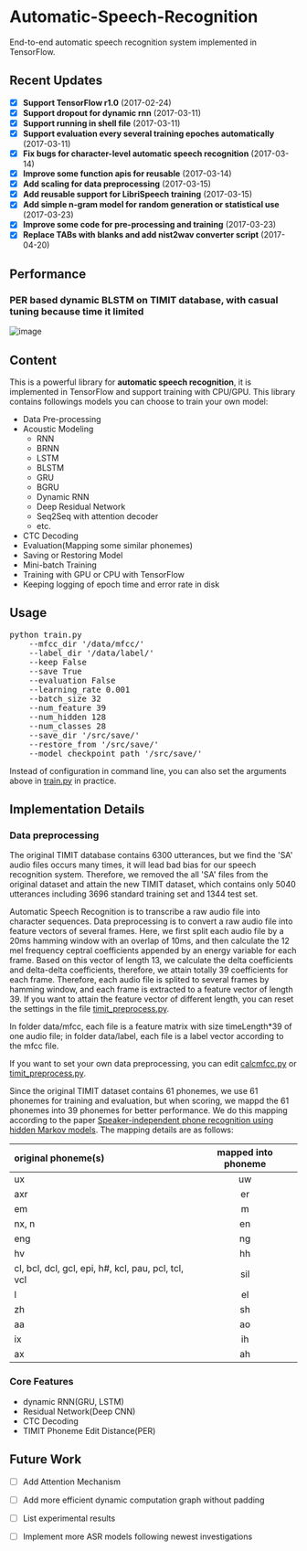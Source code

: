 # Automatic-Speech-Recognition
End-to-end automatic speech recognition system implemented in TensorFlow.

## Recent Updates
- [x] **Support TensorFlow r1.0** (2017-02-24)
- [x] **Support dropout for dynamic rnn** (2017-03-11)
- [x] **Support running in shell file** (2017-03-11)
- [x] **Support evaluation every several training epoches automatically** (2017-03-11)
- [x] **Fix bugs for character-level automatic speech recognition** (2017-03-14)
- [x] **Improve some function apis for reusable** (2017-03-14)
- [x] **Add scaling for data preprocessing** (2017-03-15)
- [x] **Add reusable support for LibriSpeech training** (2017-03-15)
- [x] **Add simple n-gram model for random generation or statistical use** (2017-03-23)
- [x] **Improve some code for pre-processing and training** (2017-03-23)
- [x] **Replace TABs with blanks and add nist2wav converter script** (2017-04-20)

## Performance
### PER based dynamic BLSTM on TIMIT database, with casual tuning because time it limited
![image](https://github.com/zzw922cn/Automatic_Speech_Recognition/blob/master/PER.png)

## Content
This is a powerful library for **automatic speech recognition**, it is implemented in TensorFlow and support training with CPU/GPU. This library contains followings models you can choose to train your own model:
* Data Pre-processing
* Acoustic Modeling
  * RNN
  * BRNN
  * LSTM
  * BLSTM
  * GRU
  * BGRU
  * Dynamic RNN
  * Deep Residual Network
  * Seq2Seq with attention decoder
  * etc.
* CTC Decoding
* Evaluation(Mapping some similar phonemes)  
* Saving or Restoring Model
* Mini-batch Training
* Training with GPU or CPU with TensorFlow
* Keeping logging of epoch time and error rate in disk

## Usage
<pre>
python train.py
	--mfcc_dir '/data/mfcc/'
	--label_dir '/data/label/'
	--keep False
	--save True
	--evaluation False
	--learning_rate 0.001
	--batch_size 32
	--num_feature 39
	--num_hidden 128
	--num_classes 28
	--save_dir '/src/save/'
	--restore_from '/src/save/'
	--model_checkpoint_path '/src/save/'
</pre>
Instead of configuration in command line, you can also set the arguments above in [train.py](https://github.com/zzw922cn/Automatic-Speech-Recognition/blob/master/src/main/train.py) in practice.

## Implementation Details

### Data preprocessing
The original TIMIT database contains 6300 utterances, but we find the 'SA' audio files occurs many times, it will lead bad bias for our speech recognition system. Therefore, we removed the all 'SA' files from the original dataset and attain the new TIMIT dataset, which contains only 5040 utterances including 3696 standard training set and 1344 test set.

Automatic Speech Recognition is to transcribe a raw audio file into character sequences. Data preprocessing is to convert a raw audio file into feature vectors of several frames. Here, we first split each audio file by a 20ms hamming window with an overlap of 10ms, and then calculate the 12 mel frequency ceptral coefficients appended by an energy variable for each frame. Based on this vector of length 13, we calculate the delta coefficients and delta-delta coefficients, therefore, we attain totally 39 coefficients for each frame. Therefore, each audio file is splited to several frames by hamming window, and each frame is extracted to a feature vector of length 39. If you want to attain the feature vector of different length, you can reset the settings in the file [timit_preprocess.py](https://github.com/zzw922cn/Automatic-Speech-Recognition/blob/master/src/feature/timit_preprocess.py).

In folder data/mfcc, each file is a feature matrix with size timeLength*39 of one audio file; in folder data/label, each file is a label vector according to the mfcc file.

If you want to set your own data preprocessing, you can edit [calcmfcc.py](https://github.com/zzw922cn/Automatic-Speech-Recognition/blob/master/src/feature/calcmfcc.py) or [timit_preprocess.py](https://github.com/zzw922cn/Automatic-Speech-Recognition/blob/master/src/feature/timit_preprocess.py).

Since the original TIMIT dataset contains 61 phonemes, we use 61 phonemes for training and evaluation, but when scoring, we mappd the 61 phonemes into 39 phonemes for better performance. We do this mapping according to the paper [Speaker-independent phone recognition using hidden Markov models](http://repository.cmu.edu/cgi/viewcontent.cgi?article=2768&context=compsci). The mapping details are as follows:

| original phoneme(s) | mapped into phoneme |
| :------------------  | :-------------------: |
| ux | uw |
| axr | er |
| em | m |
| nx, n  | en |
| eng | ng |
| hv | hh |
| cl, bcl, dcl, gcl, epi, h#, kcl, pau, pcl, tcl, vcl | sil |
| l | el |
| zh | sh |
| aa | ao |
| ix | ih |
| ax | ah | 
 

### Core Features
+ dynamic RNN(GRU, LSTM)
+ Residual Network(Deep CNN)
+ CTC Decoding
+ TIMIT Phoneme Edit Distance(PER)

## Future Work
- [ ] Add Attention Mechanism
- [ ] Add more efficient dynamic computation graph without padding
- [ ] List experimental results 
- [ ] Implement more ASR models following newest investigations 


